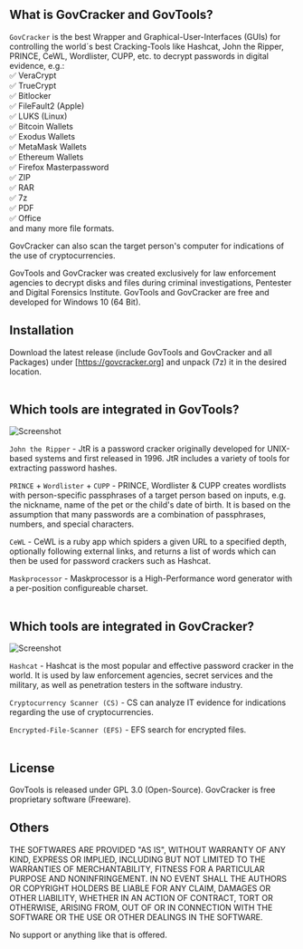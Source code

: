 
## What is GovCracker and GovTools? ##

`GovCracker` is the best Wrapper and Graphical-User-Interfaces (GUIs) 
for controlling the world´s best Cracking-Tools like Hashcat, John the Ripper, 
PRINCE, CeWL, Wordlister, CUPP, etc. to decrypt passwords in digital evidence, e.g.:
<br>
:white_check_mark: VeraCrypt <br>
:white_check_mark: TrueCrypt <br>
:white_check_mark: Bitlocker <br>
:white_check_mark: FileFault2 (Apple) <br>
:white_check_mark: LUKS (Linux) <br>
:white_check_mark: Bitcoin Wallets <br>
:white_check_mark: Exodus Wallets <br>
:white_check_mark: MetaMask Wallets <br>
:white_check_mark: Ethereum Wallets <br>
:white_check_mark: Firefox Masterpassword <br>
:white_check_mark: ZIP <br>
:white_check_mark: RAR <br>
:white_check_mark: 7z <br>
:white_check_mark: PDF <br>
:white_check_mark: Office <br>
and many more file formats.

GovCracker can also scan the target person's computer for indications of the use of 
cryptocurrencies.

GovTools and GovCracker was created exclusively for law enforcement agencies to decrypt 
disks and files during criminal investigations, Pentester and Digital Forensics Institute. 
GovTools and GovCracker are free and developed for Windows 10 (64 Bit). 

## Installation ##

Download the latest release (include GovTools and GovCracker and all Packages) under 
[https://govcracker.org] and unpack (7z) it in the desired location. 
<br>
<br>

## Which tools are integrated in GovTools? ##

![Screenshot](https://user-images.githubusercontent.com/73139495/170981613-e6b2c39e-9c20-4871-ad1d-5dd06bda9e4e.jpg)


`John the Ripper` - JtR is a password cracker originally developed for UNIX-based 
systems and first released in 1996. JtR includes a variety of tools for extracting 
password hashes.

`PRINCE` + `Wordlister` + `CUPP` - PRINCE, Wordlister & CUPP creates wordlists with person-specific
passphrases of a target person based on inputs, e.g. the nickname, name of the pet or the child's 
date of birth. It is based on the assumption that many passwords are a combination of passphrases, 
numbers, and special characters.

`CeWL` - CeWL is a ruby app which spiders a given URL to a specified depth, optionally following 
external links, and returns a list of words which can then be used for password crackers such as Hashcat.

`Maskprocessor` - Maskprocessor is a High-Performance word generator with a per-position configureable charset.
<br>
<br>

## Which tools are integrated in GovCracker? ##

![Screenshot](https://user-images.githubusercontent.com/73139495/170981632-97cd2ff6-cf4e-4b17-9094-f6de400f1ef5.jpg)

`Hashcat` - Hashcat is the most popular and effective password cracker in the world. 
It is used by law enforcement agencies, secret services and the military, as well as 
penetration testers in the software industry.

`Cryptocurrency Scanner (CS)` - CS can analyze IT evidence for indications regarding the use of cryptocurrencies. 

`Encrypted-File-Scanner (EFS)` - EFS search for encrypted files.
<br>
<br>

## License ##
 
GovTools is released under GPL 3.0 (Open-Source). 
GovCracker is free proprietary software (Freeware).

## Others ##

THE SOFTWARES ARE PROVIDED "AS IS", WITHOUT WARRANTY OF ANY KIND, EXPRESS OR
IMPLIED, INCLUDING BUT NOT LIMITED TO THE WARRANTIES OF MERCHANTABILITY,
FITNESS FOR A PARTICULAR PURPOSE AND NONINFRINGEMENT. IN NO EVENT SHALL THE
AUTHORS OR COPYRIGHT HOLDERS BE LIABLE FOR ANY CLAIM, DAMAGES OR OTHER
LIABILITY, WHETHER IN AN ACTION OF CONTRACT, TORT OR OTHERWISE, ARISING FROM,
OUT OF OR IN CONNECTION WITH THE SOFTWARE OR THE USE OR OTHER DEALINGS IN THE
SOFTWARE.

No support or anything like that is offered.
